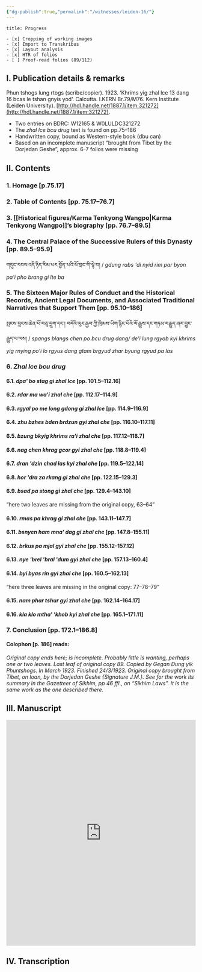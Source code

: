 ```yaml
---
{"dg-publish":true,"permalink":"/witnesses/leiden-16/"}
---
```


```ad-check
title: Progress

- [x] Cropping of working images
- [x] Import to Transkribus
- [x] Layout analysis
- [x] HTR of folios
- [ ] Proof-read folios (89/112)

```
## I. Publication details & remarks

Phun tshogs lung rtogs (scribe/copier). 1923. ‘Khrims yig zhal lce 13 dang 16 bcas le tshan gnyis yod’. Calcutta. I.KERN Br.79/M76. Kern Institute (Leiden University). [http://hdl.handle.net/1887.1/item:321272](http://hdl.handle.net/1887.1/item:321272).

- Two entries on BDRC: W12165 & W0LULDC321272
- The *zhal lce bcu drug* text is found on pp.75–186
- Handwritten copy, bound as Western-style book (dbu can)
- Based on an incomplete manuscript “brought from Tibet by the Dorjedan Geshe”, approx. 6-7 folios were missing
## II. Contents

### 1. Homage \[p.75.17]
### 2. Table of Contents \[pp. 75.17–76.7]
### 3. [[Historical figures/Karma Tenkyong Wangpo\|Karma Tenkyong Wangpo]]’s biography \[pp. 76.7–89.5]
### 4. The Central Palace of the Successive Rulers of this Dynasty \[pp. 89.5–95.9]  
   གདུང་རབས་འདི་ཉིད་རིམ་པར་བྱོན་པའི་ཕོ་བྲང་གི་ལྟེ་བ། / *gdung rabs 'di nyid rim par byon pa'i pho brang gi lte ba* 
### 5. The Sixteen Major Rules of Conduct and the Historical Records, Ancient Legal Documents, and Associated Traditional Narratives that Support Them \[pp. 95.10–186]  
   སྤངས་བླངས་ཆེན་པོ་བཅུ་དྲུག་དང་། བདེའི་ལུང་རྒྱབ་ཀྱི་ཁྲིམས་ཡིག་རྙིང་པོའི་ལོ་རྒྱུས་དང་གཏམ་བརྒྱུད་ཞར་བྱུང་རྒྱུད་པ་ལས། / *spangs blangs chen po bcu drug dang/ de'i lung rgyab kyi khrims yig rnying po'i lo rgyus dang gtam brgyud zhar byung rgyud pa las*
### 6. *Zhal lce bcu drug*   
#### 6.1. *dpa' bo stag gi zhal lce* \[pp. 101.5–112.16]
#### 6.2. *rdar ma wa'i zhal che* \[pp. 112.17–114.9]
#### 6.3. *rgyal po me long gdong gi zhal lce* \[pp. 114.9–116.9]
#### 6.4. *zhu bzhes bden brdzun gyi zhal che* \[pp. 116.10–117.11]
#### 6.5. *bzung bkyig khrims ra'i zhal che* \[pp. 117.12–118.7]
#### 6.6. *nag chen khrag gcor gyi zhal che* \[pp. 118.8–119.4]
#### 6.7. *dran 'dzin chad las kyi zhal che* \[pp. 119.5–122.14]
#### 6.8. *hor 'dra za rkang gi zhal che* \[pp. 122.15–129.3]
#### 6.9. *bsad pa stong gi zhal che* \[pp. 129.4–143.10] 
“here two leaves are missing from the original copy, 63–64”
#### 6.10. *rmas pa khrag gi zhal che* \[pp. 143.11–147.7]
#### 6.11. *bsnyen ham mna' dag gi zhal che* \[pp. 147.8–155.11]  
#### 6.12. *brkus pa mjal gyi zhal che* \[pp. 155.12–157.12]
#### 6.13. *nye 'brel 'bral 'dum gyi zhal che* \[pp. 157.13–160.4]
#### 6.14. *byi byas rin gyi zhal che* \[pp. 160.5–162.13] 
“here three leaves are missing in the original copy: 77–78–79”
#### 6.15. *nam phar tshur gyi zhal che* \[pp. 162.14–164.17]
#### 6.16. *kla klo mtha' 'khob kyi zhal che* \[pp. 165.1–171.11]

### 7. Conclusion \[pp. 172.1–186.8]
#### **Colophon \[p. 186] reads:** 
*Original copy ends here; is incomplete. Probably little is wanting, perhaps one or two leaves. Last leaf of original copy 89. Copied by Gegan Dung yik Phuntshogs. In March 1923. Finished 24/3/1923. Original copy brought from Tibet, on loan, by the Dorjedan Geshe {Signature J.M.}. See for the work its summary in the Gazetteer of Sikhim, pp 46 ffl., on “Sikhim Laws”. It is the same work as the one described there.*

## III. Manuscript

<iframe src="https://projectmirador.org/embed/?iiif-content=https://digitalcollections.universiteitleiden.nl/iiif_manifest/item%3A321272/manifest" width="100%" height="600px" style="border: none;"> </iframe>

## IV. Transcription